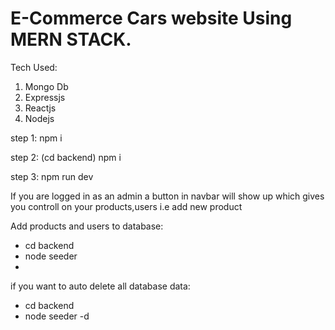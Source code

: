 # E-Commerce Cars website Using MERN STACK.

Tech Used:

1.  Mongo Db
2.  Expressjs
3.  Reactjs
4.  Nodejs

step 1:
npm i

step 2:
(cd backend)
npm i

step 3:
npm run dev

If you are logged in as an admin a button in navbar will show up which gives you controll on your products,users i.e add new product

Add products and users to database:
- cd backend
- node seeder
- 
if you want to auto delete all database data:

- cd backend
- node seeder -d
